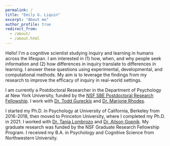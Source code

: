 ```yaml
---
permalink: /
title: "Emily G. Liquin"
excerpt: "About me"
author_profile: true
redirect_from: 
  - /about/
  - /about.html
---
```


Hello! I'm a cognitive scientist studying inquiry and learning in humans across the lifespan. I am interested in (1) how, when, and why people seek information and (2) how differences in inquiry translate to differences in learning. I answer these questions using experimental, developmental, and computational methods. My aim is to leverage the findings from my research to improve the efficacy of inquiry in real-world settings.

I am currently a Postdoctoral Researcher in the Department of Psychology at New York University, funded by the [NSF SBE Postdoctoral Research Fellowship](https://nsf.gov/awardsearch/showAward?AWD_ID=2204021). I work with [Dr. Todd Gureckis](http://gureckislab.org/) and [Dr. Marjorie Rhodes](http://kidconcepts.org/).

I started my Ph.D. in Psychology at University of California, Berkeley from 2016-2018, then moved to Princeton University, where I completed my Ph.D. in 2021. I worked with [Dr. Tania Lombrozo](http://cognition.princeton.edu/) and [Dr. Alison Gopnik](http://gopniklab.berkeley.edu/). My graduate research was funded by the NSF Graduate Research Fellowship Program. I received my B.A. in Psychology and Cognitive Science from Northwestern University.